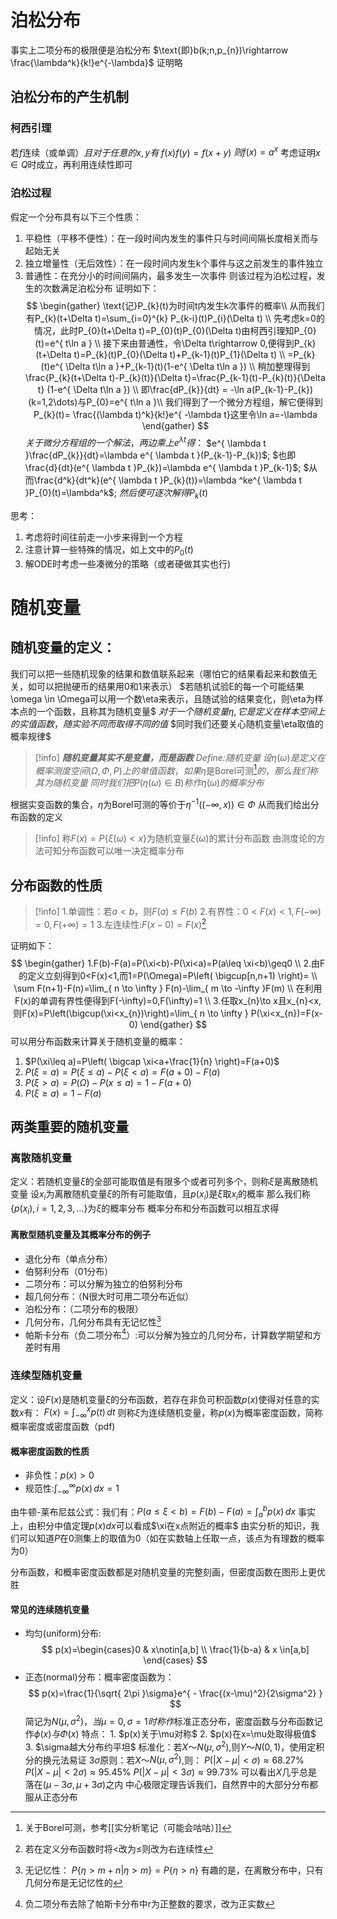 # 泊松分布
事实上二项分布的极限便是泊松分布
$\text{即}b(k;n,p_{n})\rightarrow \frac{\lambda^k}{k!}e^{-\lambda}$
证明略

## 泊松分布的产生机制
### 柯西引理
$\text{若}f\text{连续（或单调）}且对于任意的x,y有$
$f(x)f(y)=f(x+y)$
$则f(x)=a^x$
考虑证明$x\in Q$时成立，再利用连续性即可

### 泊松过程
假定一个分布具有以下三个性质：
1. 平稳性（平移不便性）：在一段时间内发生的事件只与时间间隔长度相关而与起始无关
2. 独立增量性（无后效性）：在一段时间内发生k个事件与这之前发生的事件独立
3. 普通性：在充分小的时间间隔内，最多发生一次事件
则该过程为泊松过程，发生的次数满足泊松分布
证明如下：
$$
\begin{gather} 
\text{记}P_{k}(t)为时间t内发生k次事件的概率\\
从而我们有P_{k}(t+\Delta t)=\sum_{i=0}^{k} P_{k-i}(t)P_{i}(\Delta t) \\
先考虑k=0的情况，此时P_{0}(t+\Delta t)=P_{0}(t)P_{0}(\Delta t)由柯西引理知P_{0}(t)=e^{ t\ln a } \\
接下来由普通性，令\Delta t\rightarrow 0,便得到P_{k}(t+\Delta t)=P_{k}(t)P_{0}(\Delta t)+P_{k-1}(t)P_{1}(\Delta t) \\
=P_{k}(t)e^{ \Delta t\ln a }+P_{k-1}(t)(1-e^{ \Delta t\ln a }) \\
稍加整理得到 \frac{P_{k}(t+\Delta t)-P_{k}(t)}{\Delta t}=\frac{P_{k-1}(t)-P_{k}(t)}{\Delta t} (1-e^{ \Delta t\ln a }) \\
即\frac{dP_{k}}{dt} = -\ln a(P_{k-1}-P_{k}) (k=1,2\dots)与P_{0}=e^{ t\ln a }\\
我们得到了一个微分方程组，解它便得到P_{k}(t)= \frac{(\lambda t)^k}{k!}e^{ -\lambda t}这里令\ln a=-\lambda
\end{gather} 
$$
$关于微分方程组的一个解法，两边乘上e^{ \lambda t }得：$
$e^{ \lambda t }\frac{dP_{k}}{dt}=\lambda e^{ \lambda t }(P_{k-1}-P_{k})$;
$也即\frac{d}{dt}(e^{ \lambda t }P_{k})=\lambda e^{ \lambda t }P_{k-1}$;
$从而\frac{d^k}{dt^k}(e^{ \lambda t }P_{k}(t))=\lambda ^ke^{ \lambda t }P_{0}(t)=\lambda^k$;
$然后便可逐次解得P_{k}(t)$

思考：
1. 考虑将时间往前走一小步来得到一个方程
2. 注意计算一些特殊的情况，如上文中的$P_{0}(t)$
3. 解ODE时考虑一些凑微分的策略（或者硬做其实也行)

# 随机变量
## 随机变量的定义：
我们可以把一些随机现象的结果和数值联系起来（哪怕它的结果看起来和数值无关，如可以把抛硬币的结果用0和1来表示）
$若随机试验E的每一个可能结果\omega \in \Omega可以用一个数\eta来表示，且随试验的结果变化，则\eta为样本点的一个函数，且称其为随机变量$
$对于一个随机变量\eta,它是定义在样本空间上的实值函数，随实验不同而取得不同的值$
$同时我们还要关心随机变量\eta取值的概率规律$
>[!info]
>***随机变量其实不是变量，而是函数***
*Define:随机变量*
$设\eta(\omega)是定义在概率测度空间(\Omega,\Phi,P)上的单值函数，如果\eta\text{是Borel可测}$[^1]${的，那么我们称其为随机变量}$
$同时我们把P(\eta(\omega)\in B)称作\eta(\omega)的概率分布$

根据实变函数的集合，$\eta$为Borel可测的等价于$\eta^{-1}((-\infty,x))\in \Phi$
从而我们给出分布函数的定义
>[!info]
>称$F(x)=P\{\xi(\omega)<x\}$为随机变量$\xi(\omega)$的累计分布函数
>由测度论的方法可知分布函数可以唯一决定概率分布



[^1]: 关于Borel可测，参考[[实分析笔记（可能会咕咕）]]

## 分布函数的性质
>[!info]
> 1.单调性：若$a<b$，则$F(a)\leq F(b)$
> 2.有界性：$0<F(x)<1,F(-\infty)=0,F(+\infty)=1$
> 3.左连续性:$F(x-0)=F(x)$[^2]

证明如下：
$$
\begin{gather}
1.F(b)-F(a)=P(\xi<b)-P(\xi<a)=P(a\leq \xi<b)\geq0 \\
2.由F的定义立刻得到0<F(x)<1,而1=P(\Omega)=P\left( \bigcup[n,n+1) \right)= \\
\sum F(n+1)-F(n)=\lim_{ n \to \infty } F(n)-\lim_{ m \to -\infty }F(m) \\
在利用F(x)的单调有界性便得到F(-\infty)=0,F(\infty)=1  \\
3.任取x_{n}\to x且x_{n}<x,则F(x)=P\left(\bigcup(\xi<x_{n})\right)=\lim_{ n \to \infty } P(\xi<x_{n})=F(x-0)
\end{gather}
$$
可以用分布函数来计算关于随机变量的概率：
1. $P(\xi\leq a)=P\left( \bigcap \xi<a+\frac{1}{n} \right)=F(a+0)$
2. $P(\xi=a)=P(\xi\leq a)-P(\xi<a)=F(a+0)-F(a)$
3. $P(\xi>a)=P(\Omega)-P(x\leq a)=1-F(a+0)$
4. $P(\xi\geq a)=1-F(a)$

## 两类重要的随机变量
### 离散随机变量
定义：若随机变量$\xi$的全部可能取值是有限多个或者可列多个，则称$\xi$是离散随机变量
	设${x_{i}}$为离散随机变量$\xi$的所有可能取值，且$p(x_{i})$是$\xi\text{取}x_{i}\text{的概率}$
	那么我们称{$p(x_{i}),i=1,2,3,\dots$}为$\xi$的概率分布
概率分布和分布函数可以相互求得
#### 离散型随机变量及其概率分布的例子
- 退化分布（单点分布）
- 伯努利分布（01分布）
- 二项分布：可以分解为独立的伯努利分布
- 超几何分布：（N很大时可用二项分布近似）
- 泊松分布：（二项分布的极限）
- 几何分布，几何分布具有无记忆性[^3]
- 帕斯卡分布（负二项分布[^4]）:可以分解为独立的几何分布，计算数学期望和方差时有用

### 连续型随机变量
定义：设$F(x)$是随机变量$\xi$的分布函数，若存在非负可积函数$p(x)$使得对任意的实数$x$有：
	$F(x)=\int_{-\infty}^{x}p(t)  \, dt$
则称$\xi$为连续随机变量，称$p(x)$为概率密度函数，简称概率密度或密度函数（pdf)
#### 概率密度函数的性质
- 非负性：$p(x)>0$
- 规范性:$\int_{-\infty}^{\infty}p(x)  \, dx=1$

由牛顿-莱布尼兹公式：我们有：$P(a\leq \xi<b)=F(b)-F(a)=\int_{a}^{b} p(x) \, dx$
事实上，由积分中值定理$p(x)dx$可以看成$\xi在x点附近的概率$
由实分析的知识，我们可以知道$P$在0测集上的取值为0（如在实数轴上任取一点，该点为有理数的概率为0）

分布函数，和概率密度函数都是对随机变量的完整刻画，但密度函数在图形上更优胜

#### 常见的连续随机变量
- 均匀(uniform)分布:$$
p(x)=\begin{cases}0 & x\notin[a,b] \\
\frac{1}{b-a} & x \in[a,b]
\end{cases}
$$
- 正态(normal)分布：概率密度函数为： $$
p(x)=\frac{1}{\sqrt{ 2\pi }\sigma}e^{ - \frac{(x-\mu)^2}{2\sigma^2} }
$$
简记为$N(\mu,\sigma^2)，当\mu=0,\sigma=1时称作$标准正态分布，密度函数与分布函数记作$\phi(x)与\Phi(x)$
	 特点：
		 1. $p(x)关于\mu对称$
		 2. $p(x)在x=\mu处取得极值$
		 3. $\sigma越大分布约平坦$
	标准化：若$X$～$N(\mu,\sigma^2)$,则$Y\text{～}N(0,1)$，使用定积分的换元法易证
	3$\sigma$原则：若$X$～$N(\mu,\sigma^2)$,则：
		$P(|X-\mu|<\sigma)\approx68.27\%$
		$P(|X-\mu|<2\sigma)\approx 95.45\%$
		$P(|X-\mu|<3\sigma)\approx99.73\%$
		可以看出$X$几乎总是落在$(\mu-3\sigma,\mu+3\sigma)$之内
	中心极限定理告诉我们，自然界中的大部分分布都服从正态分布
[^2]: 若在定义分布函数时将$<$改为$\leq$则改为右连续性

[^3]: 无记忆性：
$P\{\eta>m+n|\eta>m\}=P\{\eta>n\}$
有趣的是，在离散分布中，只有几何分布是无记忆性的
[^4]:负二项分布去除了帕斯卡分布中r为正整数的要求，改为正实数
